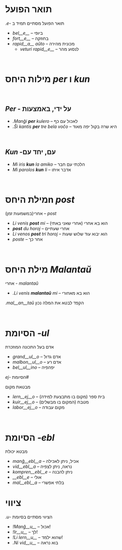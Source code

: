 # תואר הפועל

&#x202b;
תואר הפועל מסתיים תמיד ב *-e*.

- *bel__e__*   – ביופי
- *fort__e__*  – בחוזקה
- *rapid__a__ aŭto*   – מכונית מהירה
	- *veturi rapid__e__*   – לנסוע מהר

&#x202b;
# מילות היחס *per* ו *kun*

&#x202b;
## *Per* - על ידי, באמצעות

- *.Manĝi __per__ kulero* – לאכול עם כף
- *.Ŝi kantis __per__ tre bela voĉo* – היא שרה בקול יפה מאוד

&#x202b;
## *Kun* -עם, יחד עם    

- *Mi iris __kun__ la amiko*    – הלכתי עם חבר
- *Mi parolos __kun__ li*       – אדבר איתו

&#x202b;
# מילת היחסn *post*

&#x202b;
*post* – אחרי(במשמעות זמן)

- *Li venis __post__ mi*   – הוא בא אחרי (אחרי שאני באתי)
- *__post__ du horoj* – אחרי שעתיים
- *Li venos __post__ tri horoj* – הוא יבוא עוד שלוש שעות
- *poste* – אחר כך

&#x202b;
# מילת היחס *Malantaŭ*

&#x202b;
*malantaŭ* - אחרי

- *.Li venis __malantaŭ__ mi* – הוא בא מאחורי

&#x202b;
הקפד לבטא את המלה נכון *mal__an__taŭ*.

&#x202b;
# הסיומת *-ul*

אדם בעל התכונה המוזכרת

- *grand__ul__o*  – אדם גדול
- *malbon__ul__o* – אדם רע
- *bel__ul__ino*  – יפהפיה
 
&#x202b;
#הסיומת *-ej*

מבטאת מקום

- *lern__ej__o*  – בית ספר (מקום בו מתבצעת למידה)
- *kuir__ej__o*  – מטבח (המקום בו מבשלים)
- *labor__ej__o* – מקום עבודה
 
&#x202b;
# הסיומת *-ebl*

מבטא יכולת

- *manĝ__ebl__a* – אכיל, ניתן לאכילה
- *vid__ebl__a* – נראה, ניתן לצפיה
- *kompren__ebl__e* – ניתן להבנה
- *__ebl__e* – אולי
- *mal__ebl__a* – בלתי אפשרי


# ציווי

&#x202b;
הציווי מסתיים בסיומת *-u*.

- *!Manĝ__u__*   – אכול!
- *!Ir__u__*   – לך!
- *!Li lern__u__* – שהוא ילמד!
- *.Ni vid__u__*  – בוא נראה
 
